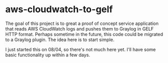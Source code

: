 # aws-cloudwatch-to-gelf
The goal of this project is to great a proof of concept service application that reads AWS CloudWatch logs and pushes them to Graylog in GELF HTTP format. Perhaps sometime in the future, this code could be migrated to a Graylog plugin. The idea here is to start simple.

I just started this on 08/04, so there's not much here yet. I'll have some basic functionality up within a few days.

